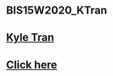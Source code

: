 # BIS15W2020_KTran
# [Kyle Tran](mailto:kyktran@ucdavis.edu)
# [Click here](https://www.youtube.com/watch?v=dQw4w9WgXcQ)
